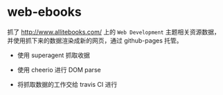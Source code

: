 # web-ebooks

抓了 http://www.allitebooks.com/ 上的 `Web Development` 主题相关资源数据，并使用抓下来的数据渲染成新的网页，通过 github-pages 托管。

- 使用 superagent 抓取收据

- 使用 cheerio 进行 DOM parse

- 将抓取数据的工作交给 travis CI 进行
